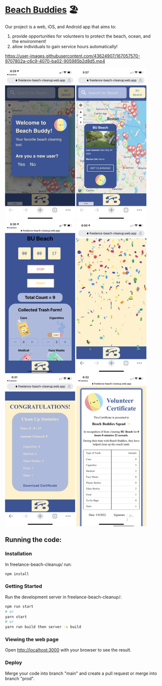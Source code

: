 # [Beach Buddies](https://freelance-beach-cleanup.web.app/) 🏖️

Our project is a web, iOS, and Android app that aims to:  
1. provide opportunities for volunteers to protect the beach, ocean, and the environment!
2. allow individuals to gain service hours automatically!
  
  
https://user-images.githubusercontent.com/43624907/167057570-9707802a-c6c9-4070-ba02-905985b2d8d5.mp4

  
  
<p float="left">
<img src="./public/productDocumentation/1.PNG" alt="drawing" height="500" padding-right="10px"/>
<img src="./public/productDocumentation/7.PNG" alt="drawing" height="500" paddingRight="10px"/>
<img src="./public/productDocumentation/9.PNG" alt="drawing" height="500" paddingRight="10px"/>
<img src="./public/productDocumentation/12.PNG" alt="drawing" height="500" paddingRight="10px"/>
<img src="./public/productDocumentation/13.PNG" alt="drawing" height="500" paddingRight="10px"/>
<img src="./public/productDocumentation/16.PNG" alt="drawing" height="500" paddingRight="10px"/>
</p>


## Running the code:

### Installation
In freelance-beach-cleanup/ run:
```bash
npm install
```

### Getting Started

Run the development server in freelance-beach-cleanup/:

```bash
npm run start
# or
yarn start
# or 
yarn run build then server -s build
```

### Viewing the web page

Open [http://localhost:3000](http://localhost:3000) with your browser to see the result.

### Deploy

Merge your code into branch "main" and create a pull request or merge into branch "prod".
